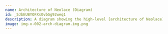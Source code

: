 ```yaml
---
name: Architecture of Neolace (Diagram)
id: _5JbEUBYOFXsOvbGg92weq1
description: A diagram showing the high-level [architecture of Neolace](/entry/x-002-architecture).
image: img-x-002-arch-diagram.img.png
---
```

